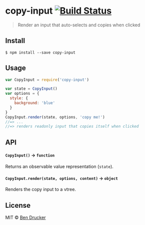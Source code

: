 # copy-input [![Build Status](https://travis-ci.org/bendrucker/copy-input.svg?branch=master)](https://travis-ci.org/bendrucker/copy-input)

> Render an input that auto-selects and copies when clicked


## Install

```
$ npm install --save copy-input
```


## Usage

```js
var CopyInput = require('copy-input')

var state = CopyInput()
var options = {
  style: {
    background: 'blue'
  }
}
CopyInput.render(state, options, 'copy me!')
//=> ...
//=> renders readonly input that copies itself when clicked
```

## API

#### `CopyInput()` -> `function`

Returns an observable value representation (`state`).

#### `CopyInput.render(state, options, content)` -> `object`

Renders the copy input to a vtree.


## License

MIT © [Ben Drucker](http://bendrucker.me)
